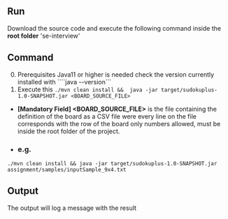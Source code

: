 ## Run
Download the source code and execute the following command inside the **root folder** 'se-interview'

## Command
0. Prerequisites Java11 or higher is needed check the version currently installed with ````java --version```
1. Execute this ```./mvn clean install &&  java -jar target/sudokuplus-1.0-SNAPSHOT.jar <BOARD_SOURCE_FILE>```
* **[Mandatory Field] <BOARD_SOURCE_FILE>** is the file containing the definition of the board as a CSV file were every 
line on the file corresponds with the row of the board only numbers allowed, must be inside the root folder of the project.
* ### e.g.
```./mvn clean install && java -jar target/sudokuplus-1.0-SNAPSHOT.jar assignment/samples/inputSample_9x4.txt```

## Output
The output will log a message with the result
